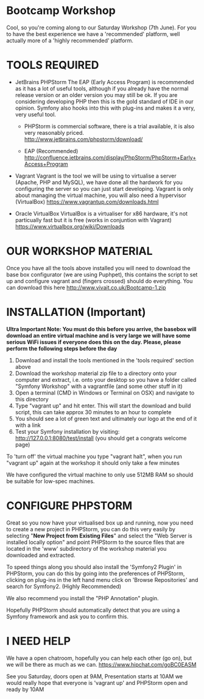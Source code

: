 Bootcamp Workshop
=================

Cool, so you're coming along to our Saturday Workshop (7th June). For you to have the best experience we have a 'recommended'
platform, well actually more of a 'highly recommended' platform.

TOOLS REQUIRED
==============

* JetBrains PHPStorm
The EAP (Early Access Program) is recommended as it has a lot of useful tools, although if you already have the normal release
version or an older version you may still be ok. If you are considering developing PHP then this is the gold standard of IDE
in our opinion. Symfony also hooks into this with plug-ins and makes it a very, very useful tool.

    * PHPStorm is commercial software, there is a trial available, it is also very reasonably priced.
    http://www.jetbrains.com/phpstorm/download/

    * EAP (Recommended)
    http://confluence.jetbrains.com/display/PhpStorm/PhpStorm+Early+Access+Program


* Vagrant
Vagrant is the tool we will be using to virtualise a server (Apache, PHP and MySQL), we have done all the hardwork for you 
configuring the server so you can just start developing. Vagrant is only about managing the virtual machine, you will also 
need a hypervisor (VirtualBox)
https://www.vagrantup.com/downloads.html


* Oracle VirtualBox
VirtualBox is a virtualiser for x86 hardware, it's not particually fast but it is free (works in conjuntion with Vagrant)
https://www.virtualbox.org/wiki/Downloads



OUR WORKSHOP MATERIAL
=====================
Once you have all the tools above installed you will need to download the base box configurator (we are using Puphpet), 
this contains the script to set up and configure vagrant and (fingers crossed) should do everything. You can download this here
http://www.vivait.co.uk/Bootcamp-1.zip



INSTALLATION (Important)
========================
__Ultra Important Note: You must do this before you arrive, the basebox will download an entire virtual machine and is very large
we will have some serious WiFi issues if everyone does this on the day. Please, please perform the following steps before the day__

1. Download and install the tools mentioned in the 'tools required' section above
2. Download the workshop material zip file to a directory onto your computer and extract, i.e. onto your desktop so you have a 
folder called "Symfony Workshop" with a vagrantfile (and some other stuff in it)
3. Open a terminal (CMD in Windows or Terminal on OSX) and navigate to this directory
4. Type "vagrant up" and hit enter. This will start the download and build script, this can take approx 30 minutes to an hour to complete
5. You should see a lot of green text and ultimately our logo at the end of it with a link
6. Test your Symfony installation by visiting: http://127.0.0.1:8080/test/install (you should get a congrats welcome page)

To 'turn off' the virtual machine you type "vagrant halt", when you run "vagrant up" again at the workshop it should only take a few minutes

We have configured the virtual machine to only use 512MB RAM so should be suitable for low-spec machines.

CONFIGURE PHPSTORM
==================
Great so you now have your virtualised box up and running, now you need to create a new project in PHPStorm, you can do this very easily
by selecting "__New Project from Existing Files__" and select the "Web Server is installed locally option" and point PHPStorm to the source 
files that are located in the 'www' subdirectory of the workshop material you downloaded and extracted.

To speed things along you should also install the 'Symfony2 Plugin' in PHPStorm, you can do this by going into the preferences of PHPStorm,
clicking on plug-ins in the left hand menu click on 'Browse Repositories' and search for Symfony2. (Highly Recommended)
 
We also recommend you install the "PHP Annotation" plugin.
 
Hopefully PHPStorm should automatically detect that you are using a Symfony framework and ask you to confirm this.
 
I NEED HELP
===========
We have a open chatroom, hopefully you can help each other (go on), but we will be there as much as we can.
https://www.hipchat.com/goBC0EASM

See you Saturday, doors open at 9AM, Presentation starts at 10AM we would really hope that everyone is 'vagrant up' and
PHPStorm open and ready by 10AM